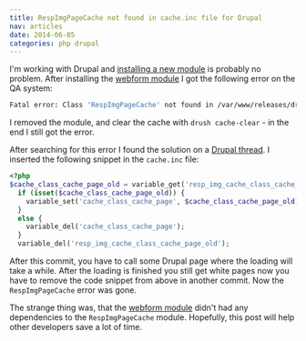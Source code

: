 ```yaml
---
title: RespImgPageCache not found in cache.inc file for Drupal
nav: articles
date: 2014-06-05
categories: php drupal
---
```


I'm working with Drupal and [installing a new module](https://drupal.org/documentation/install/modules-themes/modules-7) is probably no problem. After installing the [webform module](https://drupal.org/project/webform) I got the following error on the QA system:


```bash
Fatal error: Class 'RespImgPageCache' not found in /var/www/releases/drupal/releases/20140603132022/includes/cache.inc on line 31
```


I removed the module, and clear the cache with `drush cache-clear` - in the end I still got the error.


After searching for this error I found the solution on a [Drupal thread](https://drupal.org/node/1706596). I inserted
the following snippet in the `cache.inc` file:


```php
<?php
$cache_class_cache_page_old = variable_get('resp_img_cache_class_cache_page_old');
  if (isset($cache_class_cache_page_old)) {
    variable_set('cache_class_cache_page', $cache_class_cache_page_old);
  }
  else {
    variable_del('cache_class_cache_page');
  }
  variable_del('resp_img_cache_class_cache_page_old');
```


After this commit, you have to call some Drupal page where the loading will take a while. After the loading is finished
you still get white pages now you have to remove the code snippet from above in another commit. Now the
`RespImgPageCache` error was gone.


The strange thing was, that the [webform module](https://drupal.org/project/webform) didn't had any dependencies to the
`RespImgPageCache` module. Hopefully, this post will help other developers save a lot of time.

